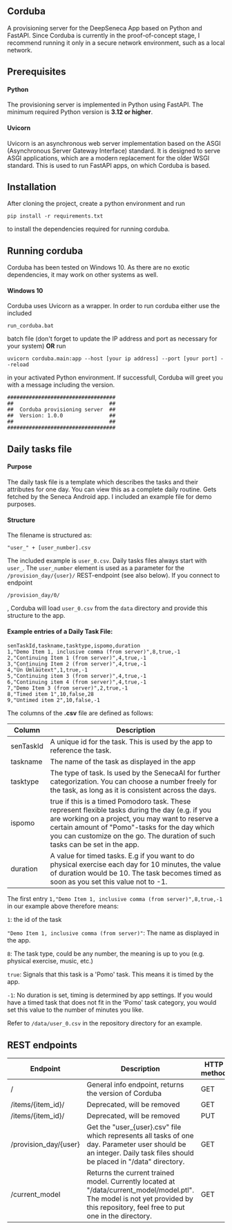 Corduba
-------
A provisioning server for the DeepSeneca App based on Python and FastAPI. Since Corduba is currently in the proof-of-concept stage, I recommend running it only in a secure network environment, such as a local network.

Prerequisites
-------------
#### Python
The provisioning server is implemented in Python using FastAPI. The minimum required Python version is **3.12 or higher**.

#### Uvicorn
Uvicorn is an asynchronous web server implementation based on the ASGI (Asynchronous Server Gateway Interface) standard. It is designed to serve ASGI applications, which are a modern replacement for the older WSGI standard. This is used to run FastAPI apps, on which Corduba is based.

Installation
------------
After cloning the project, create a python environment and run 

```
pip install -r requirements.txt
```
to install the dependencies required for running corduba.

Running corduba
---------------
Corduba has been tested on Windows 10. As there are no exotic dependencies, it may work on other systems as well.
#### Windows 10

Corduba uses Uvicorn as a wrapper. In order to run corduba either use the included
```
run_corduba.bat
``` 
batch file (don't forget to update the IP address and port as necessary for your system) **OR** run
```
uvicorn corduba.main:app --host [your ip address] --port [your port] --reload
```
in your activated Python environment. If successfull, Corduba will greet you with a message including the version.

````
###################################
##                               ##
##  Corduba provisioning server  ##
##  Version: 1.0.0               ##
##                               ##
###################################
````

Daily tasks file
----------------
#### Purpose
The daily task file is a template which describes the tasks and their attributes for one day. You can view this as a 
complete daily routine. Gets fetched by the Seneca Android app. I included an example file for demo purposes.
#### Structure
The filename is structured as:
```
"user_" + [user_number].csv
```
The included example is ```user_0.csv```. Daily tasks files always start with ```user_```. The ```user_number``` element is used as a 
parameter for the ```/provision_day/{user}/``` REST-endpoint (see also below). If you connect to endpoint
```
/provision_day/0/
```
, Corduba will load ```user_0.csv``` from the ```data``` directory and provide this structure to the app.

#### Example entries of a Daily Task File:

```
senTaskId,taskname,tasktype,ispomo,duration
1,"Demo Item 1, inclusive comma (from server)",8,true,-1
2,"Continuing Item 1 (from server)",4,true,-1
3,"Continuing Item 2 (from server)",4,true,-1
4,"Ün Ümläütext",1,true,-1
5,"Continuing item 3 (from server)",4,true,-1
6,"Continuing item 4 (from server)",4,true,-1
7,"Demo Item 3 (from server)",2,true,-1
8,"Timed item 1",10,false,28
9,"Untimed item 2",10,false,-1
```

The columns of the **.csv** file are defined as follows:

|Column| Description                                                                                                                                                                                                                                                                           |
| --- |---------------------------------------------------------------------------------------------------------------------------------------------------------------------------------------------------------------------------------------------------------------------------------------|
|senTaskId| A unique id for the task. This is used by the app to reference the task.                                                                                                                                                                                                              |
|taskname| The name of the task as displayed in the app                                                                                                                                                                                                                                          |
|tasktype| The type of task. Is used by the SenecaAI for further categorization. You can choose a number freely for the task, as long as it is consistent across the days.                                                                                                                       |
|ispomo| true if this is a timed Pomodoro task. These represent flexible tasks during the day (e.g. if you are working on a project, you may want to reserve a certain amount of "Pomo"-tasks for the day which you can customize on the go. The duration of such tasks can be set in the app. |
|duration| A value for timed tasks. E.g if you want to do physical exercise each day for 10 minutes, the value of duration would be 10. The task becomes timed as soon as you set this value not to -1.                                                                                          |

The first entry ```1,"Demo Item 1, inclusive comma (from server)",8,true,-1``` in our example above therefore means:

```1```: the id of the task

```"Demo Item 1, inclusive comma (from server)"```: The name as displayed in the app.

```8```: The task type, could be any number, the meaning is up to you (e.g. physical exercise, music, etc.)

```true```: Signals that this task is a 'Pomo' task. This means it is timed by the app.

```-1```: No duration is set, timing is determined by app settings. If you would have a timed task that does not fit in
the 'Pomo' task category, you would set this value to the number of minutes you like.

Refer to ```/data/user_0.csv``` in the repository directory for an example.

REST endpoints
--------------

| Endpoint                    | Description                                                                                                                                                                       |HTTP method|
|-----------------------------|-----------------------------------------------------------------------------------------------------------------------------------------------------------------------------------| --- |
| /                           | General info endpoint, returns the version of Corduba                                                                                                                             |GET|
| /items/{item_id}/| Deprecated, will be removed                                                                                                                                                       |GET|
| /items/{item_id}/| Deprecated, will be removed                                                                                                                                                       |PUT|
|/provision_day/{user}| Get the "user_{user}.csv" file which represents all tasks of one day. Parameter user should be an integer. Daily task files should be placed in "/data" directory.|GET|
|/current_model| Returns the current trained model. Currently located at "/data/current_model/model.ptl". The model is not yet provided by this repository, feel free to put one in the directory. |GET|